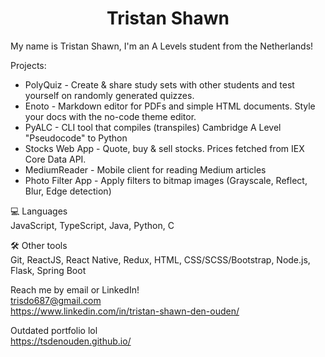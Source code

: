 <h1 align="center"><b>Tristan Shawn</b></h1>

My name is Tristan Shawn, I'm an A Levels student from the Netherlands!

Projects:  
* PolyQuiz - Create & share study sets with other students and test yourself on randomly generated quizzes.
* Enoto - Markdown editor for PDFs and simple HTML documents. Style your docs with the no-code theme editor.
* PyALC - CLI tool that compiles (transpiles) Cambridge A Level "Pseudocode" to Python
* Stocks Web App - Quote, buy & sell stocks. Prices fetched from IEX Core Data API.
* MediumReader - Mobile client for reading Medium articles
* Photo Filter App - Apply filters to bitmap images (Grayscale, Reflect, Blur, Edge detection)

💻 Languages  
JavaScript, TypeScript, Java, Python, C

🛠 Other tools  
Git, ReactJS, React Native, Redux, HTML, CSS/SCSS/Bootstrap, Node.js, Flask, Spring Boot

Reach me by email or LinkedIn!  
trisdo687@gmail.com  
https://www.linkedin.com/in/tristan-shawn-den-ouden/

Outdated portfolio lol  
https://tsdenouden.github.io/
